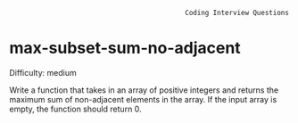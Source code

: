                                                 Coding Interview Questions     
# max-subset-sum-no-adjacent

Difficulty: medium

  Write a function that takes in an array of positive integers and returns the
  maximum sum of non-adjacent elements in the array.
  If the input array is empty, the function should return 0.
